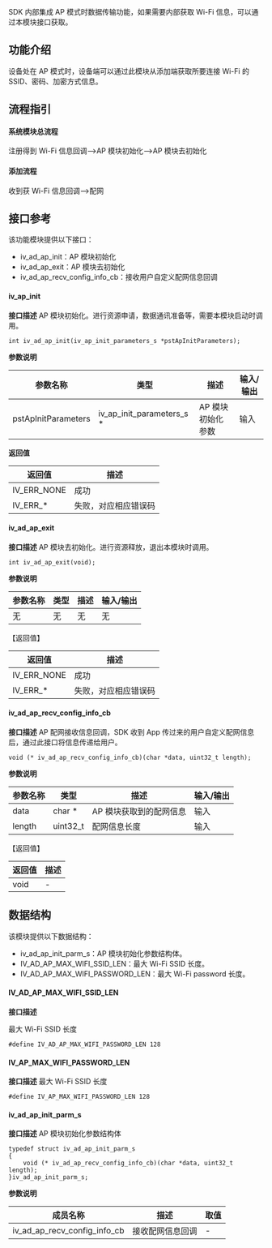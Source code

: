 

SDK 内部集成 AP 模式时数据传输功能，如果需要内部获取 Wi-Fi 信息，可以通过本模块接口获取。

##  功能介绍

设备处在 AP 模式时，设备端可以通过此模块从添加端获取所要连接 Wi-Fi 的 SSID、密码、加密方式信息。

## 流程指引

#### 系统模块总流程

注册得到 Wi-Fi 信息回调-->AP 模块初始化-->AP 模块去初始化

#### 添加流程

收到获 Wi-Fi 信息回调-->配网
## 接口参考

该功能模块提供以下接口：

- iv_ad_ap_init：AP 模块初始化
- iv_ad_ap_exit：AP 模块去初始化
- iv_ad_ap_recv_config_info_cb：接收用户自定义配网信息回调

#### iv_ap_init

**接口描述**
AP 模块初始化。进行资源申请，数据通讯准备等，需要本模块启动时调用。

```
int iv_ad_ap_init(iv_ap_init_parameters_s *pstApInitParameters); 
```
**参数说明**

| 参数名称            | 类型                      | 描述             | 输入/输出 |
| ------------------- | ------------------------- | ---------------- | --------- |
| pstApInitParameters | iv_ap_init_parameters_s * | AP 模块初始化参数 | 输入      |

**返回值**

| 返回值      | 描述                 |
| ----------- | -------------------- |
| IV_ERR_NONE | 成功                 |
| IV_ERR_*    | 失败，对应相应错误码 |

#### iv_ad_ap_exit

**接口描述**
AP 模块去初始化。进行资源释放，退出本模块时调用。


```
int iv_ad_ap_exit(void); 
```

**参数说明**

| 参数名称 | 类型 | 描述 | 输入/输出 |
| -------- | ---- | ---- | --------- |
| 无       | 无   | 无   | 无        |

【返回值】

| 返回值      | 描述                 |
| ----------- | -------------------- |
| IV_ERR_NONE | 成功                 |
| IV_ERR_*    | 失败，对应相应错误码 |

#### iv_ad_ap_recv_config_info_cb
**接口描述**
AP 配网接收信息回调，SDK 收到 App 传过来的用户自定义配网信息后，通过此接口将信息传递给用户。

```
void (* iv_ad_ap_recv_config_info_cb)(char *data, uint32_t length);
```

**参数说明**

| 参数名称 | 类型     | 描述                   | 输入/输出 |
| -------- | -------- | ---------------------- | --------- |
| data     | char *   | AP 模块获取到的配网信息 | 输入      |
| length   | uint32_t | 配网信息长度           | 输入      |

【返回值】

| 返回值 | 描述 |
| ------ | ---- |
| void   | -   |

##  数据结构

该模块提供以下数据结构：

- iv_ad_ap_init_parm_s：AP 模块初始化参数结构体。
- IV_AD_AP_MAX_WIFI_SSID_LEN：最大 Wi-Fi SSID 长度。
- IV_AD_AP_MAX_WIFI_PASSWORD_LEN：最大 Wi-Fi password 长度。

#### IV_AD_AP_MAX_WIFI_SSID_LEN

**接口描述**

最大 Wi-Fi  SSID 长度

```
#define IV_AD_AP_MAX_WIFI_PASSWORD_LEN 128
```

#### IV_AP_MAX_WIFI_PASSWORD_LEN

**接口描述**
最大 Wi-Fi  SSID 长度

```
#define IV_AP_MAX_WIFI_PASSWORD_LEN 128
```

#### iv_ad_ap_init_parm_s

**接口描述**
AP 模块初始化参数结构体
```
typedef struct iv_ad_ap_init_parm_s
{
    void (* iv_ad_ap_recv_config_info_cb)(char *data, uint32_t length);
}iv_ad_ap_init_parm_s;
```

**参数说明**

| 成员名称                     | 描述             | 取值 |
| ---------------------------- | ---------------- | ---- |
| iv_ad_ap_recv_config_info_cb | 接收配网信息回调 | -  |



